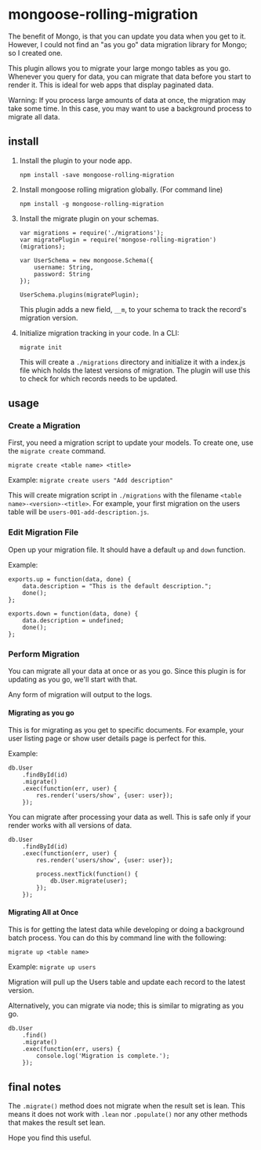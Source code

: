 mongoose-rolling-migration
==========================

The benefit of Mongo, is that you can update you data when you get to it. However, I could not find an "as you go" data migration library for Mongo; so I created one.

This plugin allows you to migrate your large mongo tables as you go. Whenever you query for data, you can migrate that data before you start to render it. This is ideal for web apps that display paginated data.

Warning: If you process large amounts of data at once, the migration may take some time. In this case, you may want to use a background process to migrate all data.



install
-------

1.  Install the plugin to your node app.

    `npm install -save mongoose-rolling-migration`

2.  Install mongoose rolling migration globally. (For command line)

    `npm install -g mongoose-rolling-migration`

3.  Install the migrate plugin on your schemas.

    ```
    var migrations = require('./migrations');
    var migratePlugin = require('mongose-rolling-migration')(migrations);

    var UserSchema = new mongoose.Schema({
        username: String,
        password: String
    });

    UserSchema.plugins(migratePlugin);
    ```

    This plugin adds a new field, `__m`, to your schema to track the record's migration version.

4.  Initialize migration tracking in your code. In a CLI:

    `migrate init`

    This will create a `./migrations` directory and initialize it with a index.js file which holds the latest versions of migration. The plugin will use this to check for which records needs to be updated.


usage
-----

### Create a Migration

First, you need a migration script to update your models. To create one, use the `migrate create` command.

`migrate create <table name> <title>`

Example:
`migrate create users "Add description"`

This will create migration script in `./migrations` with the filename `<table name>-<version>-<title>`. For example, your first migration on the users table will be `users-001-add-description.js`.



### Edit Migration File
Open up your migration file. It should have a default `up` and `down` function.

Example:
```
exports.up = function(data, done) {
    data.description = "This is the default description.";
    done();
};

exports.down = function(data, done) {
    data.description = undefined;
    done();
};
```

### Perform Migration

You can migrate all your data at once or as you go. Since this plugin is for updating as you go, we'll start with that.

Any form of migration will output to the logs.

#### Migrating as you go

This is for migrating as you get to specific documents. For example, your user listing page or show user details page is perfect for this.

Example:

```
db.User
    .findById(id)
    .migrate()
    .exec(function(err, user) {
        res.render('users/show', {user: user});
    });
```

You can migrate after processing your data as well. This is safe only if your render works with all versions of data.

```
db.User
    .findById(id)
    .exec(function(err, user) {
        res.render('users/show', {user: user});

        process.nextTick(function() {
            db.User.migrate(user);
        });
    });
```

#### Migrating All at Once

This is for getting the latest data while developing or doing a background batch process. You can do this by command line with the following:

`migrate up <table name>`

Example:
`migrate up users`

Migration will pull up the Users table and update each record to the latest version.

Alternatively, you can migrate via node; this is similar to migrating as you go.

```
db.User
    .find()
    .migrate()
    .exec(function(err, users) {
        console.log('Migration is complete.');
    });
```

final notes
-----------

The `.migrate()` method does not migrate when the result set is lean. This means it does not work with `.lean` nor `.populate()` nor any other methods that makes the result set lean.

Hope you find this useful.

